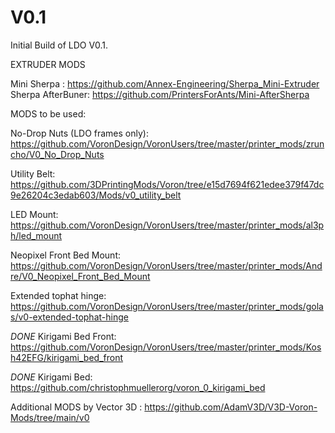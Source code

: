 # V0.1


Initial Build of LDO V0.1.

EXTRUDER MODS

Mini Sherpa : https://github.com/Annex-Engineering/Sherpa_Mini-Extruder
Sherpa AfterBuner: https://github.com/PrintersForAnts/Mini-AfterSherpa



MODS to be used:

No-Drop Nuts (LDO frames only): https://github.com/VoronDesign/VoronUsers/tree/master/printer_mods/zruncho/V0_No_Drop_Nuts

Utility Belt: https://github.com/3DPrintingMods/Voron/tree/e15d7694f621edee379f47dc9e26204c3edab603/Mods/v0_utility_belt

LED Mount: https://github.com/VoronDesign/VoronUsers/tree/master/printer_mods/al3ph/led_mount

Neopixel Front Bed Mount: https://github.com/VoronDesign/VoronUsers/tree/master/printer_mods/Andre/V0_Neopixel_Front_Bed_Mount

Extended tophat hinge: https://github.com/VoronDesign/VoronUsers/tree/master/printer_mods/golas/v0-extended-tophat-hinge

*DONE* Kirigami Bed Front: https://github.com/VoronDesign/VoronUsers/tree/master/printer_mods/Kosh42EFG/kirigami_bed_front

*DONE* Kirigami Bed: https://github.com/christophmuellerorg/voron_0_kirigami_bed

Additional MODS by Vector 3D : https://github.com/AdamV3D/V3D-Voron-Mods/tree/main/v0

